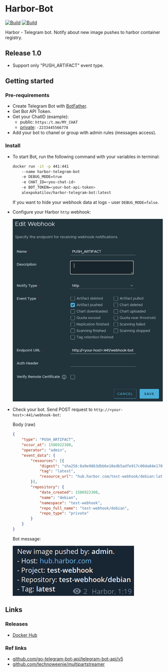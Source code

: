 # Harbor-Bot

[![Build](https://github.com/AlexPokatilov/Harbor-Telegram-Bot/actions/workflows/docker.yml/badge.svg)](https://github.com/AlexPokatilov/Harbor-Telegram-Bot/actions/workflows/docker.yml)
[![Build](https://github.com/AlexPokatilov/Harbor-Telegram-Bot/actions/workflows/go-lint.yml/badge.svg)](https://github.com/AlexPokatilov/Harbor-Telegram-Bot/actions/workflows/go-lint.yml)

Harbor - Telegram bot. Notify about new image pushes to harbor container registry.

## Release 1.0

- Support only "PUSH_ARTIFACT" event type.

## Getting started

### Pre-requirements

- Create Telegram Bot with [BotFather](https://core.telegram.org/bots/features#botfather).
- Get Bot API Token.
- Get your ChatID (example):
    - public: `https:/t.me/MY_CHAT`
    - [private](https://telegram-bot-sdk.readme.io/reference/getupdates): `-2233445566778`
- Add your bot to chanel or group with admin rules (messages access).

### Install

- To start Bot, run the following command with your variables in terminal:

    ``` bash
    docker run -it -p 441:441
        --name harbor-telegram-bot
        -e DEBUG_MODE=true
        -e CHAT_ID=<you-chat-id>
        -e BOT_TOKEN=<your-bot-api-token>
        alexpokatilov/harbor-telegram-bot:latest
    ```

    If you want to hide your webhook data at logs - user `DEBUG_MODE=false`.

- Configure your Harbor `http` webhook:

    ![Alt text](./readme/harbor-webhook.png)

- Check your bot. Send POST request to `http://<your-host>:441/webhook-bot`:

    Body (raw)
    ```json
    {
        "type": "PUSH_ARTIFACT",
        "occur_at": 1586922308,
        "operator": "admin",
        "event_data": {
            "resources": [{
                "digest": "sha256:8a9e9863dbb6e10edb5adfe917c00da84e1700fa76e7ed02476aa6e6fb8ee0d8",
                "tag": "latest",
                "resource_url": "hub.harbor.com/test-webhook/debian:latest"
            }],
            "repository": {
                "date_created": 1586922308,
                "name": "debian",
                "namespace": "test-webhook",
                "repo_full_name": "test-webhook/debian",
                "repo_type": "private"
            }
        }
    }
    ```

    Bot message:

    ![Alt text](./readme/message-example.png)

## Links

### Releases

- [Docker Hub](https://hub.docker.com/r/alexpokatilov/harbor-telegram-bot)

### Ref links

- [github.com/go-telegram-bot-api/telegram-bot-api/v5](https://pkg.go.dev/github.com/go-telegram-bot-api/telegram-bot-api/v5@v5.5.1)
- [github.com/technoweenie/multipartstreamer](https://pkg.go.dev/github.com/technoweenie/multipartstreamer@v1.0.1)
